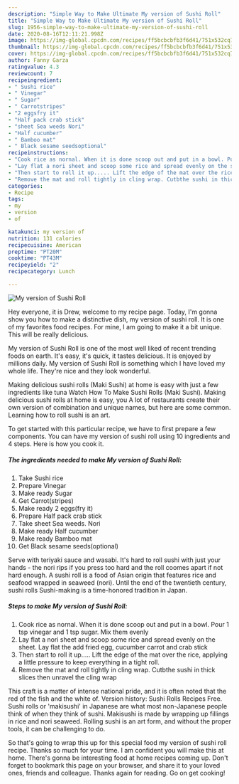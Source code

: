 ```yaml
---
description: "Simple Way to Make Ultimate My version of Sushi Roll"
title: "Simple Way to Make Ultimate My version of Sushi Roll"
slug: 1956-simple-way-to-make-ultimate-my-version-of-sushi-roll
date: 2020-08-16T12:11:21.998Z
image: https://img-global.cpcdn.com/recipes/ff5bcbcbfb3f6d41/751x532cq70/my-version-of-sushi-roll-recipe-main-photo.jpg
thumbnail: https://img-global.cpcdn.com/recipes/ff5bcbcbfb3f6d41/751x532cq70/my-version-of-sushi-roll-recipe-main-photo.jpg
cover: https://img-global.cpcdn.com/recipes/ff5bcbcbfb3f6d41/751x532cq70/my-version-of-sushi-roll-recipe-main-photo.jpg
author: Fanny Garza
ratingvalue: 4.3
reviewcount: 7
recipeingredient:
- " Sushi rice"
- " Vinegar"
- " Sugar"
- " Carrotstripes"
- "2 eggsfry it"
- "Half pack crab stick"
- "sheet Sea weeds Nori"
- "Half cucumber"
- " Bamboo mat"
- " Black sesame seedsoptional"
recipeinstructions:
- "Cook rice as nornal. When it is done scoop out and put in a bowl. Pour 1 tsp vinegar and 1 tsp sugar. Mix them evenly"
- "Lay flat a nori sheet and scoop some rice and spread evenly on the sheet. Lay flat the add fried egg, cucumber carrot and crab stick"
- "Then start to roll it up..... Lift the edge of the mat over the rice, applying a little pressure to keep everything in a tight roll."
- "Remove the mat and roll tightly in cling wrap. Cutbthe sushi in thick slices then unravel the cling wrap"
categories:
- Recipe
tags:
- my
- version
- of

katakunci: my version of 
nutrition: 131 calories
recipecuisine: American
preptime: "PT20M"
cooktime: "PT43M"
recipeyield: "2"
recipecategory: Lunch

---
```



![My version of Sushi Roll](https://img-global.cpcdn.com/recipes/ff5bcbcbfb3f6d41/751x532cq70/my-version-of-sushi-roll-recipe-main-photo.jpg)

Hey everyone, it is Drew, welcome to my recipe page. Today, I'm gonna show you how to make a distinctive dish, my version of sushi roll. It is one of my favorites food recipes. For mine, I am going to make it a bit unique. This will be really delicious.

My version of Sushi Roll is one of the most well liked of recent trending foods on earth. It's easy, it's quick, it tastes delicious. It is enjoyed by millions daily. My version of Sushi Roll is something which I have loved my whole life. They're nice and they look wonderful.

Making delicious sushi rolls (Maki Sushi) at home is easy with just a few ingredients like tuna Watch How To Make Sushi Rolls (Maki Sushi). Making delicious sushi rolls at home is easy, you A lot of restaurants create their own version of combination and unique names, but here are some common. Learning how to roll sushi is an art.


To get started with this particular recipe, we have to first prepare a few components. You can have my version of sushi roll using 10 ingredients and 4 steps. Here is how you cook it.

<!--inarticleads1-->

##### The ingredients needed to make My version of Sushi Roll:

1. Take  Sushi rice
1. Prepare  Vinegar
1. Make ready  Sugar
1. Get  Carrot(stripes)
1. Make ready 2 eggs(fry it)
1. Prepare Half pack crab stick
1. Take sheet Sea weeds. Nori
1. Make ready Half cucumber
1. Make ready  Bamboo mat
1. Get  Black sesame seeds(optional)


Serve with teriyaki sauce and wasabi. It&#39;s hard to roll sushi with just your hands - the nori rips if you press too hard and the roll coomes apart if not hard enough. A sushi roll is a food of Asian origin that features rice and seafood wrapped in seaweed (nori). Until the end of the twentieth century, sushi rolls Sushi-making is a time-honored tradition in Japan. 

<!--inarticleads2-->

##### Steps to make My version of Sushi Roll:

1. Cook rice as nornal. When it is done scoop out and put in a bowl. Pour 1 tsp vinegar and 1 tsp sugar. Mix them evenly
1. Lay flat a nori sheet and scoop some rice and spread evenly on the sheet. Lay flat the add fried egg, cucumber carrot and crab stick
1. Then start to roll it up..... Lift the edge of the mat over the rice, applying a little pressure to keep everything in a tight roll.
1. Remove the mat and roll tightly in cling wrap. Cutbthe sushi in thick slices then unravel the cling wrap


This craft is a matter of intense national pride, and it is often noted that the red of the fish and the white of. Version history: Sushi Rolls Recipes Free. Sushi rolls or &#39;makisushi&#39; in Japanese are what most non-Japanese people think of when they think of sushi. Makisushi is made by wrapping up fillings in rice and nori seaweed. Rolling sushi is an art form, and without the proper tools, it can be challenging to do. 

So that's going to wrap this up for this special food my version of sushi roll recipe. Thanks so much for your time. I am confident you will make this at home. There's gonna be interesting food at home recipes coming up. Don't forget to bookmark this page on your browser, and share it to your loved ones, friends and colleague. Thanks again for reading. Go on get cooking!
